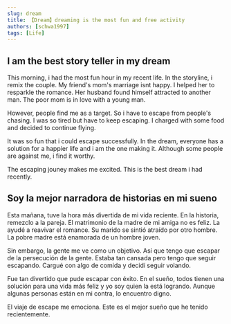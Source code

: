 ```yaml
---
slug: dream
title: 【Dream】dreaming is the most fun and free activity
authors: [schwa1997]
tags: [Life]
---
```


## I am the best story teller in my dream
This morning, i had the most fun hour in my recent life. 
In the storyline, i remix the couple. My friend's mom's marriage isnt happy.
I helped her to resparkle the romance. Her husband found himself attracted to another man. 
The poor mom is in love with a young man. 

However, people find me as a target. 
So i have to escape from people's chasing. 
I was so tired but have to keep escaping. 
I charged with some food and decided to continue flying. 

It was so fun that i could escape successfully. 
In the dream, everyone has a solution for a happier life and i am the one making it. 
Although some people are against me, i find it worthy. 

The escaping jouney makes me excited. 
This is the best dream i had recently. 

## Soy la mejor narradora de historias en mi sueno
Esta mañana, tuve la hora más divertida de mi vida reciente.
En la historia, remezclo a la pareja. El matrimonio de la madre de mi amiga no es feliz.
La ayudé a reavivar el romance. Su marido se sintió atraído por otro hombre.
La pobre madre está enamorada de un hombre joven.

Sin embargo, la gente me ve como un objetivo.
Así que tengo que escapar de la persecución de la gente.
Estaba tan cansada pero tengo que seguir escapando.
Cargué con algo de comida y decidí seguir volando.

Fue tan divertido que pude escapar con éxito.
En el sueño, todos tienen una solución para una vida más feliz y yo soy quien la está logrando.
Aunque algunas personas están en mi contra, lo encuentro digno.

El viaje de escape me emociona.
Este es el mejor sueño que he tenido recientemente.
